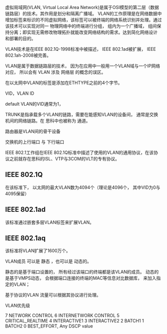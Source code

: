 虚拟局域网(VLAN, Virtual Local Area Network)是属于OSI模型的第二层（数据链路层）的技术。其作用是划分和隔离广播域。
VLAN的工作原理是在网络数据中增加标签来标识的不同虚拟网络，该标签可以被终端的网络系统识别并处理。通过该技术可以实现对同一
物理网络中的终端进行分组， 组内为一个广播域， 组间保持分离；即实现无需修改物理拓扑就能改变网络结构的需求。达到简化网络设计
和部署的目的。

VLAN技术是在IEEE 802.1Q-1998标准中被描述， IEEE 802.1ad被扩展， IEEE 802.1ah-2008被完善。

VLAN是属于数据链路层的技术， 因为在应用中一般用一个VLAN域与一个IP网络对应， 所以会有 VLAN 涉及 网络层 的概念的误区。



在以太网中VLAN的标签是添加在ETHTYPE之前的4个字节。


VID，VLAN ID

default VLAN的VID通常为1， 




TRUNK是指承载多个VLAN的链路，需要在能感知VLAN的设备间， 通常是交换机间的网络链路。在 思科中也被称为 通道。


路由器是VLAN间的骨干设备

交换机的上行端口 与 下行端口



IEEE 802.1工作组在IEEE 802.1Q标准中描述了使用的VLAN的通用协议，在该协议之前就存在思科的ISL、VTP与3COM的VLT的专有协议。


IEEE 802.1Q
------------
在该标准下， 以太网的最大VLAN数为4094个（理论是4096个， 其中VID为0与4095保留）

IEEE 802.1ad
------------

该标准通过嵌套多层VLAN标签来扩展VLAN。

IEEE 802.1aq
------------

该标准将VLAN扩展了1600万个。




VLAN成员 可以是 静态 ，也可以是 动态的。

静态的是基于端口设置的， 所有经过该端口的终端都是该VLAN的成员。
动态的是基于VMPS动态， 会根据端口连接的终端的MAC等信息对比数据库， 来加入指定的VLAN；


基于协议的VLAN 流量可以根据其协议进行处理。





VLAN优先级

7 NETWORK CONTROL
6 INTERNETWORK CONTROL
5 CRITICAL_REALTIME
4 INTERACTIVE1
3 INTERACTIVE2
2 BATCH1
1 BATCH2
0 BEST_EFFORT, Any DSCP value









